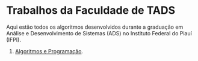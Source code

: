 # Trabalhos da Faculdade de TADS
Aqui estão todos os algoritmos desenvolvidos durante a graduação em Análise e Desenvolvimento de Sistemas (ADS) no Instituto Federal do Piauí (IFPI).
  
  1. [Algoritmos e Programação](https://pages.github.com/).
